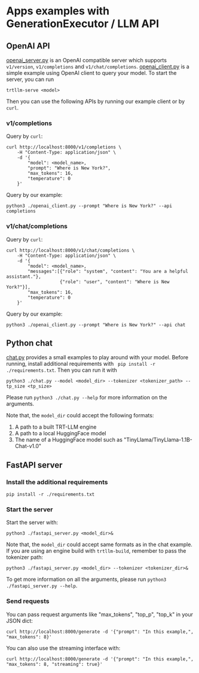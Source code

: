 # Apps examples with GenerationExecutor / LLM API
## OpenAI API
[openai_server.py](../../tensorrt_llm/serve/openai_server.py) is an OpenAI compatible server which supports `v1/version`, `v1/completions` and `v1/chat/completions`. [openai_client.py](./openai_client.py) is a simple example using OpenAI client to query your model. To start the server, you can run
```
trtllm-serve <model>
```
Then you can use the following APIs by running our example client or by `curl`.
### v1/completions
Query by `curl`:
```
curl http://localhost:8000/v1/completions \
    -H "Content-Type: application/json" \
    -d '{
        "model": <model_name>,
        "prompt": "Where is New York?",
        "max_tokens": 16,
        "temperature": 0
    }'
```
Query by our example:
```
python3 ./openai_client.py --prompt "Where is New York?" --api completions
```
### v1/chat/completions
Query by `curl`:
```
curl http://localhost:8000/v1/chat/completions \
    -H "Content-Type: application/json" \
    -d '{
        "model": <model_name>,
        "messages":[{"role": "system", "content": "You are a helpful assistant."},
                    {"role": "user", "content": "Where is New York?"}],
        "max_tokens": 16,
        "temperature": 0
    }'
```
Query by our example:
```
python3 ./openai_client.py --prompt "Where is New York?" --api chat
```
## Python chat

[chat.py](./chat.py) provides a small examples to play around with your model. Before running, install additional requirements with ` pip install -r ./requirements.txt`. Then you can run it with

```
python3 ./chat.py --model <model_dir> --tokenizer <tokenizer_path> --tp_size <tp_size>
```

Please run `python3 ./chat.py --help` for more information on the arguments.

Note that, the `model_dir` could accept the following formats:

1. A path to a built TRT-LLM engine
2. A path to a local HuggingFace model
3. The name of a HuggingFace model such as "TinyLlama/TinyLlama-1.1B-Chat-v1.0"

## FastAPI server

### Install the additional requirements

```
pip install -r ./requirements.txt
```

### Start the server

Start the server with:

```
python3 ./fastapi_server.py <model_dir>&
```

Note that, the `model_dir` could accept same formats as in the chat example. If you are using an engine build with `trtllm-build`, remember to pass the tokenizer path:

```
python3 ./fastapi_server.py <model_dir> --tokenizer <tokenizer_dir>&
```

To get more information on all the arguments, please run `python3 ./fastapi_server.py --help`.

### Send requests

You can pass request arguments like "max_tokens", "top_p", "top_k" in your JSON dict:
```
curl http://localhost:8000/generate -d '{"prompt": "In this example,", "max_tokens": 8}'
```

You can also use the streaming interface with:
```
curl http://localhost:8000/generate -d '{"prompt": "In this example,", "max_tokens": 8, "streaming": true}'
```
